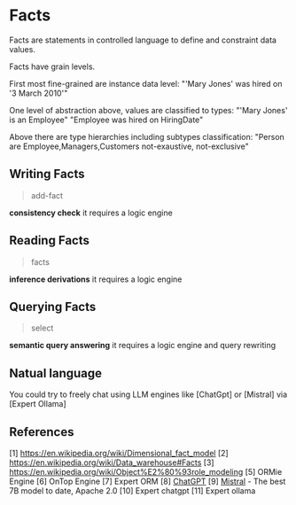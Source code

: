 # Facts

Facts are statements in controlled language to define and constraint data values.

Facts have grain levels.

First most fine-grained are instance data level:
"'Mary Jones' was hired on '3 March 2010'"

One level of abstraction above, values are classified to types:
"'Mary Jones' is an Employee"
"Employee was hired on HiringDate"

Above there are type hierarchies including subtypes classification:
"Person are Employee,Managers,Customers not-exaustive, not-exclusive"

## Writing Facts

>add-fact

**consistency check**
it requires a logic engine

## Reading Facts

>facts

**inference derivations**
it requires a logic engine

## Querying Facts

>select

**semantic query answering**
it requires a logic engine and query rewriting

## Natual language 

You could try to freely chat using LLM engines like [ChatGpt] or [Mistral] via [Expert Ollama]  

## References

[1] https://en.wikipedia.org/wiki/Dimensional_fact_model
[2] https://en.wikipedia.org/wiki/Data_warehouse#Facts
[3] https://en.wikipedia.org/wiki/Object%E2%80%93role_modeling
[5] ORMie Engine
[6] OnTop Engine
[7] Expert ORM
[8] [ChatGPT](https://openai.com/chatgpt) 
[9] [Mistral](https://mistral.ai/) - The best 7B model to date, Apache 2.0
[10] Expert chatgpt
[11] Expert ollama